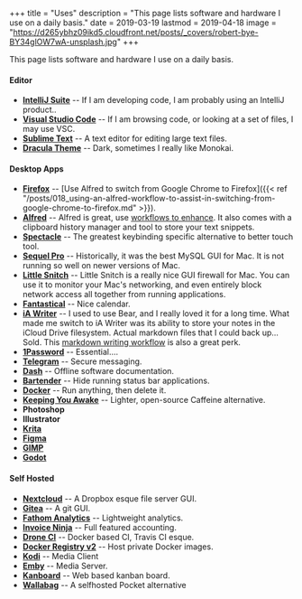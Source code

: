 +++
title = "Uses"
description = "This page lists software and hardware I use on a daily basis."
date = 2019-03-19
lastmod = 2019-04-18
image = "https://d265ybhz09ikd5.cloudfront.net/posts/_covers/robert-bye-BY34glOW7wA-unsplash.jpg"
+++

This page lists software and hardware I use on a daily basis.

#### Editor

* **[IntelliJ Suite](https://www.jetbrains.com/)** -- If I am developing code, I am probably using an IntelliJ product..
* **[Visual Studio Code](https://code.visualstudio.com/)** -- If I am browsing code, or looking at a set of files, I may use VSC.
* **[Sublime Text](https://www.sublimetext.com/)** -- A text editor for editing large text files.
* **[Dracula Theme](https://draculatheme.com/vim/)** -- Dark, sometimes I really like Monokai.

#### Desktop Apps

* **[Firefox](https://firefox.com)** -- [Use Alfred to switch from Google Chrome to Firefox]({{< ref "/posts/018_using-an-alfred-workflow-to-assist-in-switching-from-google-chrome-to-firefox.md" >}}).
* **[Alfred](https://www.alfredapp.com/)** -- Alfred is great, use [workflows to enhance](https://github.com/zenorocha/alfred-workflows). It also comes with a clipboard history manager and tool to store your text snippets.
* **[Spectacle](https://www.spectacleapp.com/)** -- The greatest keybinding specific alternative to better touch tool.
* **[Sequel Pro](#)** -- Historically, it was the best MySQL GUI for Mac. It is not running so well on newer versions of Mac. 
* **[Little Snitch](https://www.obdev.at/products/littlesnitch/index.html)** -- Little Snitch is a really nice GUI firewall for Mac. You can use it to monitor your Mac's networking, and even entirely block network access all together from running applications. 
* **[Fantastical](https://flexibits.com/fantastical)** -- Nice calendar.
* **[iA Writer](https://ia.net/writer)** -- I used to use Bear, and I really loved it for a long time. What made me switch to iA Writer was its ability to store your notes in the iCloud Drive filesystem. Actual markdown files that I could back up... Sold. This [markdown writing workflow](https://www.macstories.net/ios/my-markdown-writing-and-collaboration-workflow-powered-by-working-copy-3-6-icloud-drive-and-github/) is also a great perk.
* **[1Password](https://1password.com/)** -- Essential....
* **[Telegram](https://telegram.org/)** -- Secure messaging.
* **[Dash](https://kapeli.com/dash)** -- Offline software documentation.
* **[Bartender](https://www.macbartender.com/)** -- Hide running status bar applications.
* **[Docker](https://www.docker.com/)** -- Run anything, then delete it.
* **[Keeping You Awake](https://github.com/newmarcel/KeepingYouAwake)** -- Lighter, open-source Caffeine alternative.
* **Photoshop**
* **Illustrator**
* **[Krita](https://krita.org/en/)**
* **[Figma](https://www.figma.com/)**
* **[GIMP](https://www.gimp.org/)**
* **[Godot](https://godotengine.org/)**

#### Self Hosted

* **[Nextcloud](https://nextcloud.com)** -- A Dropbox esque file server GUI.
* **[Gitea](https://gitea.io/en-us/)** -- A git GUI.
* **[Fathom Analytics](https://usefathom.com/)** -- Lightweight analytics.
* **[Invoice Ninja](https://www.invoiceninja.com/)** -- Full featured accounting.
* **[Drone CI](https://drone.io)** -- Docker based CI, Travis CI esque. 
* **[Docker Registry v2](https://docs.docker.com/registry/)** -- Host private Docker images.
* **[Kodi](https://kodi.tv/)** -- Media Client
* **[Emby](https://emby.media)** -- Media Server.
* **[Kanboard](https://kanboard.org/)** -- Web based kanban board.
* **[Wallabag](https://wallabag.org/en)** -- A selfhosted Pocket alternative
